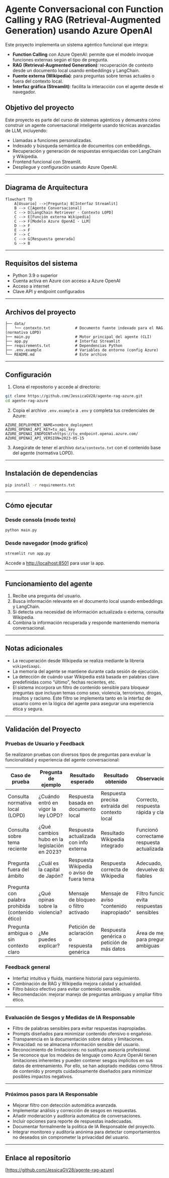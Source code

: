 # Agente Conversacional con Function Calling y RAG (Retrieval-Augmented Generation) usando Azure OpenAI

Este proyecto implementa un sistema agéntico funcional que integra:

- **Function Calling** con Azure OpenAI: permite que el modelo invoque funciones externas según el tipo de pregunta.
- **RAG (Retrieval-Augmented Generation)**: recuperación de contexto desde un documento local usando embeddings y LangChain.
- **Fuente externa (Wikipedia)**: para preguntas sobre temas actuales o fuera del contexto local.
- **Interfaz gráfica (Streamlit)**: facilita la interacción con el agente desde el navegador.

## Objetivo del proyecto

Este proyecto es parte del curso de sistemas agénticos y demuestra cómo construir un agente conversacional inteligente usando técnicas avanzadas de LLM, incluyendo:

- Llamadas a funciones personalizadas.
- Indexado y búsqueda semántica de documentos con embeddings.
- Recuperación y generación de respuestas enriquecidas con LangChain y Wikipedia.
- Frontend funcional con Streamlit.
- Despliegue y configuración usando Azure OpenAI.

---

## Diagrama de Arquitectura

```mermaid
flowchart TD
    A[Usuario] -->|Pregunta| B[Interfaz Streamlit]
    B --> C[Agente Conversacional]
    C --> D[LangChain Retriever - Contexto LOPD]
    C --> E[Función externa Wikipedia]
    C --> F[Modelo Azure OpenAI - LLM]
    D --> F
    E --> F
    F --> C
    C --> G[Respuesta generada]
    G --> B
```

---

## Requisitos del sistema

- Python 3.9 o superior
- Cuenta activa en Azure con acceso a Azure OpenAI
- Acceso a internet
- Clave API y endpoint configurados

---

## Archivos del proyecto

```
├── data/
│   └── contexto.txt           # Documento fuente indexado para el RAG (normativa LOPD)
├── main.py                    # Motor principal del agente (CLI)
├── app.py                     # Interfaz Streamlit
├── requirements.txt           # Dependencias Python
├── .env.example               # Variables de entorno (config Azure)
└── README.md                  # Este archivo
```

---

## Configuración

1. Clona el repositorio y accede al directorio:
```bash
git clone https://github.com/JessicaGV28/agente-rag-azure.git
cd agente-rag-azure
```

2. Copia el archivo `.env.example` a `.env` y completa tus credenciales de Azure:

```env
AZURE_DEPLOYMENT_NAME=nombre_deployment
AZURE_OPENAI_API_KEY=tu_api_key
AZURE_OPENAI_ENDPOINT=https://tu_endpoint.openai.azure.com/
AZURE_OPENAI_API_VERSION=2023-05-15
```

3. Asegúrate de tener el archivo `data/contexto.txt` con el contenido base del agente (normativa LOPD).

---

## Instalación de dependencias

```bash
pip install -r requirements.txt
```

---

## Cómo ejecutar

### Desde consola (modo texto)

```bash
python main.py
```

### Desde navegador (modo gráfico)

```bash
streamlit run app.py
```

Accede a [http://localhost:8501](http://localhost:8501) para usar la app.

---

## Funcionamiento del agente

1. Recibe una pregunta del usuario.
2. Busca información relevante en el documento local usando embeddings y LangChain.
3. Si detecta una necesidad de información actualizada o externa, consulta Wikipedia.
4. Combina la información recuperada y responde manteniendo memoria conversacional.

---

## Notas adicionales

- La recuperación desde Wikipedia se realiza mediante la librería `wikipediaapi`.
- La memoria del agente se mantiene durante cada sesión de ejecución.
- La detección de cuándo usar Wikipedia está basada en palabras clave predefinidas como “último”, fechas recientes, etc.
- El sistema incorpora un filtro de contenido sensible para bloquear preguntas que incluyan temas como sexo, violencia, terrorismo, drogas, insultos y racismo. Este filtro se implementa tanto en la interfaz de usuario como en la lógica del agente para asegurar una experiencia ética y segura.


---

## Validación del Proyecto

### Pruebas de Usuario y Feedback

Se realizaron pruebas con diversos tipos de preguntas para evaluar la funcionalidad y experiencia del agente conversacional:

| Caso de prueba                                | Pregunta de ejemplo                           | Resultado esperado                         | Resultado obtenido                       | Observaciones                                       |
|----------------------------------------------|----------------------------------------------|-------------------------------------------|-----------------------------------------|----------------------------------------------------|
| Consulta normativa local (LOPD)               | ¿Cuándo entró en vigor la ley LOPD?          | Respuesta basada en documento local       | Respuesta precisa extraída del contexto local | Correcto, respuesta rápida y clara                   |
| Consulta sobre tema reciente                  | ¿Qué cambios hubo en la legislación en 2023? | Respuesta actualizada con info externa    | Resultado Wikipedia integrado            | Funcionó correctamente, respuesta actualizada      |
| Pregunta fuera del ámbito                      | ¿Cuál es la capital de Japón?                 | Respuesta Wikipedia o aviso de fuera tema | Respuesta correcta de Wikipedia          | Adecuado, devuelve datos fiables                      |
| Pregunta con palabra prohibida (contenido ético) | ¿Qué opinas sobre la violencia?               | Mensaje de bloqueo o filtro activado      | Mensaje de aviso "contenido inapropiado" | Filtro funciona, evita respuestas sensibles         |
| Pregunta ambigua o sin contexto claro         | ¿Me puedes explicar?                           | Petición de aclaración o respuesta genérica | Respuesta genérica o petición de más datos | Área de mejora para preguntas ambiguas              |

### Feedback general

- Interfaz intuitiva y fluida, mantiene historial para seguimiento.
- Combinación de RAG y Wikipedia mejora calidad y actualidad.
- Filtro básico efectivo para evitar contenido sensible.
- Recomendación: mejorar manejo de preguntas ambiguas y ampliar filtro ético.

---

### Evaluación de Sesgos y Medidas de IA Responsable

- Filtro de palabras sensibles para evitar respuestas inapropiadas.
- Prompts diseñados para minimizar contenido ofensivo o engañoso.
- Transparencia en la documentación sobre datos y limitaciones.
- Privacidad: no se almacena información sensible del usuario.
- Reconocimiento de limitaciones: no sustituye asesoría profesional.
- Se reconoce que los modelos de lenguaje como Azure OpenAI tienen limitaciones inherentes y pueden contener sesgos implícitos en sus datos de entrenamiento. Por ello, se han adoptado medidas como filtros de contenido y prompts cuidadosamente diseñados para minimizar posibles impactos negativos.


---

### Próximos pasos para IA Responsable

- Mejorar filtro con detección automática avanzada.
- Implementar análisis y corrección de sesgos en respuestas.
- Añadir moderación y auditoría automática de conversaciones.
- Incluir opciones para reporte de respuestas inadecuadas.
- Documentar formalmente la política de IA Responsable del proyecto.  
- Integrar monitoreo y auditoría anónima para detectar comportamientos no deseados sin comprometer la privacidad del usuario.


---

## Enlace al repositorio

[https://github.com/JessicaGV28/agente-rag-azure]
